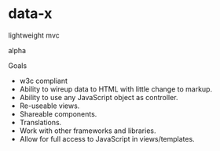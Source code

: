 # data-x
lightweight mvc

alpha

Goals
- w3c compliant
- Ability to wireup data to HTML with little change to markup.
- Ability to use any JavaScript object as controller.
- Re-useable views.
- Shareable components.
- Translations.
- Work with other frameworks and libraries.
- Allow for full access to JavaScript in views/templates.
